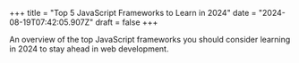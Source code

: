 +++
title = "Top 5 JavaScript Frameworks to Learn in 2024"
date = "2024-08-19T07:42:05.907Z"
draft = false
+++

  An overview of the top JavaScript frameworks you should consider learning in 2024 to stay ahead in web development.
        